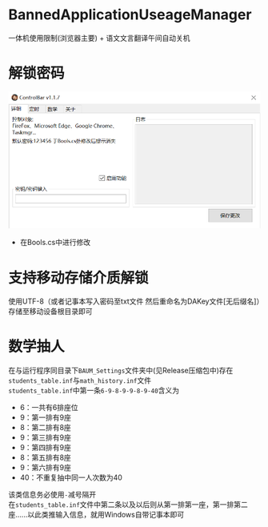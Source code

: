 # BannedApplicationUseageManager
一体机使用限制(浏览器主要) + 语文文言翻译午间自动关机

# 解锁密码
![Image text](https://github.com/LunaroakF/Images/blob/master/BannedApplicationUseageManager/v1.1.7%201.png)  
- 在Bools.cs中进行修改

# 支持移动存储介质解锁  
使用UTF-8（或者记事本写入密码至txt文件 然后重命名为DAKey文件[无后缀名]）存储至移动设备根目录即可

# 数学抽人  
在与运行程序同目录下`BAUM_Settings`文件夹中(见Release压缩包中)存在`students_table.inf`与`math_history.inf`文件  
`students_table.inf`中第一条`6-9-8-9-9-8-9-40`含义为  
- 6：一共有6排座位  
- 9：第一排有9座
- 8：第二排有8座
- 9：第三排有9座
- 9：第四排有9座
- 8：第五排有8座
- 9：第六排有9座
- 40：不重复抽中同一人次数为40  

该类信息务必使用`-`减号隔开  
在`students_table.inf`文件中第二条以及以后则从第一排第一座，第一排第二座......以此类推输入信息，就用Windows自带记事本即可  
